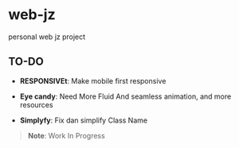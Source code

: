 # web-jz
personal web jz project

## TO-DO
- **RESPONSIVEt**: Make mobile first responsive

- **Eye candy**: Need More Fluid And seamless animation, and more resources

- **Simplyfy**: Fix dan simplify Class Name

> **Note**: Work In Progress
